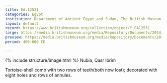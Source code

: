 ```yaml
---
title: EA.12531
categories: Egypt
institution: Department of Ancient Egypt and Sudan, The British Museum
layout: default
record: https://www.britishmuseum.org/collection/object/Y_EA12531
large: https://media.britishmuseum.org/media/Repository/Documents/2014_11/4_19/0083019e_e6c5_4dbd_a862_a3d9013be010/mid_01188475_001.jpg
preview: https://media.britishmuseum.org/media/Repository/Documents/2014_11/4_19/0083019e_e6c5_4dbd_a862_a3d9013be010/small_01188475_001.jpg
period: 400-600 CE

---
```

{% include structure/image.html %}
Nubia, Qasr Ibrim

Tortoise-shell comb with two rows of teeth(both now lost); decorated with eight holes and rows of annules.
